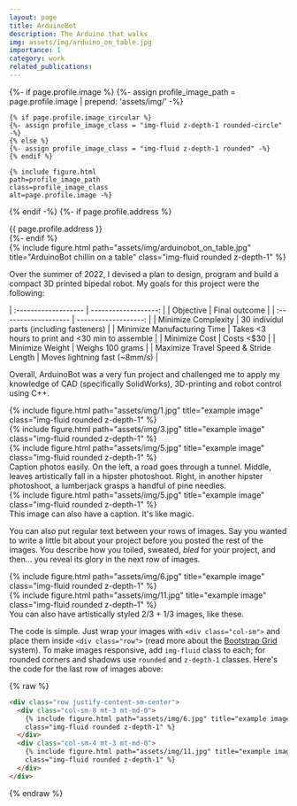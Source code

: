 ```yaml
---
layout: page
title: ArduinoBot
description: The Arduino that walks
img: assets/img/arduino_on_table.jpg
importance: 1
category: work
related_publications:
---
```


<div class="profile float-{%- if page.profile.align == 'left' -%}left{%- else -%}right{%- endif -%}">
{%- if page.profile.image %}
    {%- assign profile_image_path = page.profile.image | prepend: 'assets/img/' -%}

    {% if page.profile.image_circular %}
    {%- assign profile_image_class = "img-fluid z-depth-1 rounded-circle" -%}
    {% else %}
    {%- assign profile_image_class = "img-fluid z-depth-1 rounded" -%}
    {% endif %}

    {% include figure.html
    path=profile_image_path
    class=profile_image_class
    alt=page.profile.image -%}

{% endif -%}
{%- if page.profile.address %}

<div class="address">
    {{ page.profile.address }}
</div>
{%- endif %}
</div>

<div class="row">
    <div class="col-sm mt-3 mt-md-0">
        {% include figure.html path="assets/img/arduinobot_on_table.jpg" title="ArduinoBot chillin on a table" class="img-fluid rounded z-depth-1" %}
    </div>
</div>

Over the summer of 2022, I devised a plan to design, program and build a compact 3D printed bipedal robot. My goals for this project were the following:

| :------------------- | -------------------: |
| Objective | Final outcome |
| :------------------- | -------------------: |
| Minimize Complexity | 30 individul parts (including fasteners) |
| Minimize Manufacturing Time | Takes <3 hours to print and <30 min to assemble |
| Minimize Cost | Costs <$30 |
| Minimize Weight | Weighs 100 grams |
| Maximize Travel Speed & Stride Length | Moves lightning fast (~8mm/s) |

<div class="row">
</div>

Overall, ArduinoBot was a very fun project and challenged me to apply my knowledge of CAD (specifically SolidWorks), 3D-printing and robot control using C++.

<div class="row">
    <div class="col-sm mt-3 mt-md-0">
        {% include figure.html path="assets/img/1.jpg" title="example image" class="img-fluid rounded z-depth-1" %}
    </div>
    <div class="col-sm mt-3 mt-md-0">
        {% include figure.html path="assets/img/3.jpg" title="example image" class="img-fluid rounded z-depth-1" %}
    </div>
    <div class="col-sm mt-3 mt-md-0">
        {% include figure.html path="assets/img/5.jpg" title="example image" class="img-fluid rounded z-depth-1" %}
    </div>
</div>
<div class="caption">
    Caption photos easily. On the left, a road goes through a tunnel. Middle, leaves artistically fall in a hipster photoshoot. Right, in another hipster photoshoot, a lumberjack grasps a handful of pine needles.
</div>
<div class="row">
    <div class="col-sm mt-3 mt-md-0">
        {% include figure.html path="assets/img/5.jpg" title="example image" class="img-fluid rounded z-depth-1" %}
    </div>
</div>
<div class="caption">
    This image can also have a caption. It's like magic.
</div>

You can also put regular text between your rows of images.
Say you wanted to write a little bit about your project before you posted the rest of the images.
You describe how you toiled, sweated, _bled_ for your project, and then... you reveal its glory in the next row of images.

<div class="row justify-content-sm-center">
    <div class="col-sm-8 mt-3 mt-md-0">
        {% include figure.html path="assets/img/6.jpg" title="example image" class="img-fluid rounded z-depth-1" %}
    </div>
    <div class="col-sm-4 mt-3 mt-md-0">
        {% include figure.html path="assets/img/11.jpg" title="example image" class="img-fluid rounded z-depth-1" %}
    </div>
</div>
<div class="caption">
    You can also have artistically styled 2/3 + 1/3 images, like these.
</div>

The code is simple.
Just wrap your images with `<div class="col-sm">` and place them inside `<div class="row">` (read more about the <a href="https://getbootstrap.com/docs/4.4/layout/grid/">Bootstrap Grid</a> system).
To make images responsive, add `img-fluid` class to each; for rounded corners and shadows use `rounded` and `z-depth-1` classes.
Here's the code for the last row of images above:

{% raw %}

```html
<div class="row justify-content-sm-center">
  <div class="col-sm-8 mt-3 mt-md-0">
    {% include figure.html path="assets/img/6.jpg" title="example image"
    class="img-fluid rounded z-depth-1" %}
  </div>
  <div class="col-sm-4 mt-3 mt-md-0">
    {% include figure.html path="assets/img/11.jpg" title="example image"
    class="img-fluid rounded z-depth-1" %}
  </div>
</div>
```

{% endraw %}
